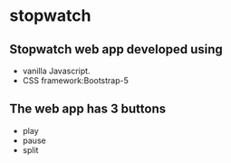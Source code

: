 # stopwatch

## Stopwatch web app developed using 
- vanilla Javascript.
- CSS framework:Bootstrap-5

## The web app has 3 buttons

- play
- pause
- split

